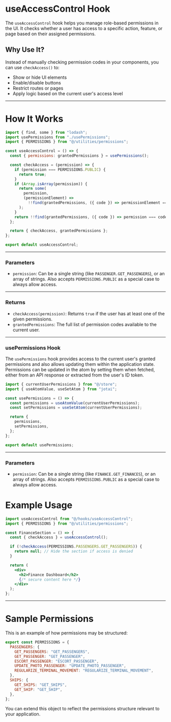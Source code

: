 # useAccessControl Hook

The `useAccessControl` hook helps you manage role-based permissions in the UI. It checks whether a user has access to a specific action, feature, or page based on their assigned permissions.

## Why Use It?

Instead of manually checking permission codes in your components, you can use `checkAccess()` to:

- Show or hide UI elements
- Enable/disable buttons
- Restrict routes or pages
- Apply logic based on the current user's access level

---

# How It Works

```js
import { find, some } from "lodash";
import usePermissions from "./usePermissions";
import { PERMISSIONS } from "@/utilities/permissions";

const useAccessControl = () => {
  const { permissions: grantedPermissions } = usePermissions();

  const checkAccess = (permission) => {
    if (permission === PERMISSIONS.PUBLIC) {
      return true;
    }
    if (Array.isArray(permission)) {
      return some(
        permission,
        (permissionElement) =>
          !!find(grantedPermissions, ({ code }) => permissionElement === code),
      );
    }
    return !!find(grantedPermissions, ({ code }) => permission === code);
  };

  return { checkAccess, grantedPermissions };
};

export default useAccessControl;
```

---

### Parameters

- `permission`: Can be a single string (like `PASSENGER.GET_PASSENGERS`), or an array of strings. Also accepts `PERMISSIONS.PUBLIC` as a special case to always allow access.

---

### Returns

- `checkAccess(permission)`: Returns `true` if the user has at least one of the given permissions.
- `grantedPermissions`: The full list of permission codes available to the current user.

---
### usePermissions Hook

The `usePermissions` hook provides access to the current user's granted permissions and also allows updating them within the application state. Permissions can be updated in the atom by setting them when fetched, either from an API response or extracted from the user's ID token.

```js
import { currentUserPermissions } from "@/store";
import { useAtomValue, useSetAtom } from "jotai";

const usePermissions = () => {
  const permissions = useAtomValue(currentUserPermissions);
  const setPermissions = useSetAtom(currentUserPermissions);

  return {
    permissions,
    setPermissions,
  };
};

export default usePermissions;
```

---

### Parameters

- `permission`: Can be a single string (like `FINANCE.GET_FINANCES`), or an array of strings. Also accepts `PERMISSIONS.PUBLIC` as a special case to always allow access.
# Example Usage

```jsx
import useAccessControl from "@/hooks/useAccessControl";
import { PERMISSIONS } from "@/utilities/permissions";

const FinanceSection = () => {
  const { checkAccess } = useAccessControl();

  if (!checkAccess(PERMISSIONS.PASSENGERS.GET_PASSENGERS)) {
    return null; // Hide the section if access is denied
  }

  return (
    <div>
      <h2>Finance Dashboard</h2>
      {/* secure content here */}
    </div>
  );
};
```

---

# Sample Permissions

This is an example of how permissions may be structured:

```js
export const PERMISSIONS = {
  PASSENGERS: {
    GET_PASSENGERS: "GET_PASSENGERS",
    GET_PASSENGER: "GET_PASSENGER",
    ESCORT_PASSENGER: "ESCORT_PASSENGER",
    UPDATE_PHOTO_PASSENGER: "UPDATE_PHOTO_PASSENGER",
    REGULARIZE_TERMINAL_MOVEMENT: "REGULARIZE_TERMINAL_MOVEMENT",
  },
  SHIPS: {
    GET_SHIPS: "GET_SHIPS",
    GET_SHIP: "GET_SHIP",
  },
};
```

You can extend this object to reflect the permissions structure relevant to your application.
